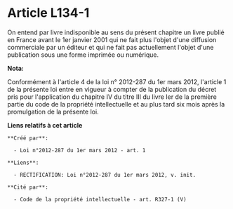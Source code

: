 # Article L134-1

On entend par livre indisponible au sens du présent chapitre un livre publié en France avant le 1er janvier 2001 qui ne fait
plus l'objet d'une diffusion commerciale par un éditeur et qui ne fait pas actuellement l'objet d'une publication sous une
forme imprimée ou numérique.

**Nota:**

Conformément à l'article 4 de la loi n° 2012-287 du 1er mars 2012, l'article 1 de la présente loi entre en vigueur à compter
de la publication du décret pris pour l'application du chapitre IV du titre III du livre Ier de la première partie du code de
la propriété intellectuelle et au plus tard six mois après la promulgation de la présente loi.

**Liens relatifs à cet article**

	**Créé par**:

	  - Loi n°2012-287 du 1er mars 2012 - art. 1

	**Liens**:

	  - RECTIFICATION: Loi n°2012-287 du 1er mars 2012, v. init.

	**Cité par**:

	  - Code de la propriété intellectuelle - art. R327-1 (V)
